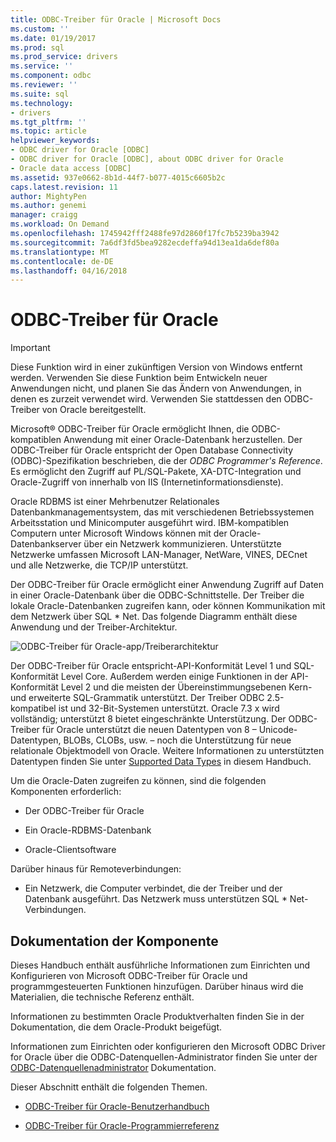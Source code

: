 ```yaml
---
title: ODBC-Treiber für Oracle | Microsoft Docs
ms.custom: ''
ms.date: 01/19/2017
ms.prod: sql
ms.prod_service: drivers
ms.service: ''
ms.component: odbc
ms.reviewer: ''
ms.suite: sql
ms.technology:
- drivers
ms.tgt_pltfrm: ''
ms.topic: article
helpviewer_keywords:
- ODBC driver for Oracle [ODBC]
- ODBC driver for Oracle [ODBC], about ODBC driver for Oracle
- Oracle data access [ODBC]
ms.assetid: 937e0662-8b1d-44f7-b077-4015c6605b2c
caps.latest.revision: 11
author: MightyPen
ms.author: genemi
manager: craigg
ms.workload: On Demand
ms.openlocfilehash: 1745942fff2488fe97d2860f17fc7b5239ba3942
ms.sourcegitcommit: 7a6df3fd5bea9282ecdeffa94d13ea1da6def80a
ms.translationtype: MT
ms.contentlocale: de-DE
ms.lasthandoff: 04/16/2018
---
```

# <a name="odbc-driver-for-oracle"></a>ODBC-Treiber für Oracle
> [!IMPORTANT]  
>  Diese Funktion wird in einer zukünftigen Version von Windows entfernt werden. Verwenden Sie diese Funktion beim Entwickeln neuer Anwendungen nicht, und planen Sie das Ändern von Anwendungen, in denen es zurzeit verwendet wird. Verwenden Sie stattdessen den ODBC-Treiber von Oracle bereitgestellt.  
  
 Microsoft® ODBC-Treiber für Oracle ermöglicht Ihnen, die ODBC-kompatiblen Anwendung mit einer Oracle-Datenbank herzustellen. Der ODBC-Treiber für Oracle entspricht der Open Database Connectivity (ODBC)-Spezifikation beschrieben, die der *ODBC Programmer's Reference*. Es ermöglicht den Zugriff auf PL/SQL-Pakete, XA-DTC-Integration und Oracle-Zugriff von innerhalb von IIS (Internetinformationsdienste).  
  
 Oracle RDBMS ist einer Mehrbenutzer Relationales Datenbankmanagementsystem, das mit verschiedenen Betriebssystemen Arbeitsstation und Minicomputer ausgeführt wird. IBM-kompatiblen Computern unter Microsoft Windows können mit der Oracle-Datenbankserver über ein Netzwerk kommunizieren. Unterstützte Netzwerke umfassen Microsoft LAN-Manager, NetWare, VINES, DECnet und alle Netzwerke, die TCP/IP unterstützt.  
  
 Der ODBC-Treiber für Oracle ermöglicht einer Anwendung Zugriff auf Daten in einer Oracle-Datenbank über die ODBC-Schnittstelle. Der Treiber die lokale Oracle-Datenbanken zugreifen kann, oder können Kommunikation mit dem Netzwerk über SQL * Net. Das folgende Diagramm enthält diese Anwendung und der Treiber-Architektur.  
  
 ![ODBC-Treiber für Oracle-app&#47;Treiberarchitektur](../../odbc/microsoft/media/orcdrvsdkarch.gif "OrcDrvSDKArch")  
  
 Der ODBC-Treiber für Oracle entspricht-API-Konformität Level 1 und SQL-Konformität Level Core. Außerdem werden einige Funktionen in der API-Konformität Level 2 und die meisten der Übereinstimmungsebenen Kern- und erweiterte SQL-Grammatik unterstützt. Der Treiber ODBC 2.5-kompatibel ist und 32-Bit-Systemen unterstützt. Oracle 7.3 x wird vollständig; unterstützt 8 bietet eingeschränkte Unterstützung. Der ODBC-Treiber für Oracle unterstützt die neuen Datentypen von 8 – Unicode-Datentypen, BLOBs, CLOBs, usw. – noch die Unterstützung für neue relationale Objektmodell von Oracle. Weitere Informationen zu unterstützten Datentypen finden Sie unter [Supported Data Types](../../odbc/microsoft/supported-data-types-odbc-driver-for-oracle.md) in diesem Handbuch.  
  
 Um die Oracle-Daten zugreifen zu können, sind die folgenden Komponenten erforderlich:  
  
-   Der ODBC-Treiber für Oracle  
  
-   Ein Oracle-RDBMS-Datenbank  
  
-   Oracle-Clientsoftware  
  
 Darüber hinaus für Remoteverbindungen:  
  
-   Ein Netzwerk, die Computer verbindet, die der Treiber und der Datenbank ausgeführt. Das Netzwerk muss unterstützen SQL * Net-Verbindungen.  
  
## <a name="component-documentation"></a>Dokumentation der Komponente  
 Dieses Handbuch enthält ausführliche Informationen zum Einrichten und Konfigurieren von Microsoft ODBC-Treiber für Oracle und programmgesteuerten Funktionen hinzufügen. Darüber hinaus wird die Materialien, die technische Referenz enthält.  
  
 Informationen zu bestimmten Oracle Produktverhalten finden Sie in der Dokumentation, die dem Oracle-Produkt beigefügt.  
  
 Informationen zum Einrichten oder konfigurieren den Microsoft ODBC Driver for Oracle über die ODBC-Datenquellen-Administrator finden Sie unter der [ODBC-Datenquellenadministrator](../../odbc/admin/odbc-data-source-administrator.md) Dokumentation.  
  
 Dieser Abschnitt enthält die folgenden Themen.  
  
-   [ODBC-Treiber für Oracle-Benutzerhandbuch](../../odbc/microsoft/odbc-driver-for-oracle-user-s-guide.md)  
  
-   [ODBC-Treiber für Oracle-Programmierreferenz](../../odbc/microsoft/odbc-driver-for-oracle-programmer-s-reference.md)

